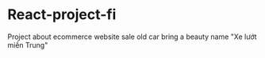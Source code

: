 # React-project-fi
Project about ecommerce website sale old car bring a beauty name "Xe lướt miền Trung"
